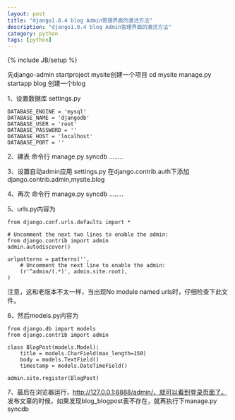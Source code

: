 ```yaml
---
layout: post
title: "django1.0.4 blog Admin管理界面的激活方法"
description: "django1.0.4 blog Admin管理界面的激活方法"
category: python
tags: [python]
---
```

{% include JB/setup %}

先django-admin startproject mysite创建一个项目
cd mysite
manage.py startapp blog  创建一个blog

1、设置数据库 settings.py

    DATABASE_ENGINE = 'mysql'
    DATABASE_NAME = 'djangodb'
    DATABASE_USER = 'root'
    DATABASE_PASSWORD = ''
    DATABASE_HOST = 'localhost'
    DATABASE_PORT = ''


2、建表
命令行
manage.py syncdb
........

3、设置自动admin应用 settings.py
在django.contrib.auth下添加django.contrib.admin,mysite.blog

4、再次 命令行
manage.py syncdb
........

5、urls.py内容为

    from django.conf.urls.defaults import *

    # Uncomment the next two lines to enable the admin:
    from django.contrib import admin
    admin.autodiscover()

    urlpatterns = patterns('',
        # Uncomment the next line to enable the admin:
        (r'^admin/(.*)', admin.site.root),
    )


注意，这和老版本不太一样，当出现No module named urls时，仔细检查下此文件。

6、然后models.py内容为

    from django.db import models
    from django.contrib import admin

    class BlogPost(models.Model):
        title = models.CharField(max_length=150)
        body = models.TextField()
        timestamp = models.DateTimeField()

    admin.site.register(BlogPost)

7、最后在浏览器运行，http://127.0.0.1:8888/admin/，就可以看到登录页面了。
发布文章的时候，如果发现blog_blogpost表不存在，就再执行下manage.py syncdb